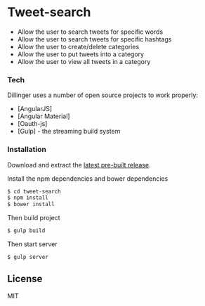 # Tweet-search
- Allow the user to search tweets for specific words
- Allow the user to search tweets for specific hashtags
- Allow the user to create/delete categories
- Allow the user to put tweets into a category
- Allow the user to view all tweets in a category


### Tech

Dillinger uses a number of open source projects to work properly:

* [AngularJS]
* [Angular Material]
* [Oauth-js]
* [Gulp] - the streaming build system

### Installation
Download and extract the [latest pre-built release](https://github.com/lapachuka/tweet-search/releases).

Install the npm dependencies and bower dependencies

```sh
$ cd tweet-search
$ npm install
$ bower install
```

Then build project

```sh
$ gulp build
```
Then start server
```sh
$ gulp server
```

License
----

MIT

